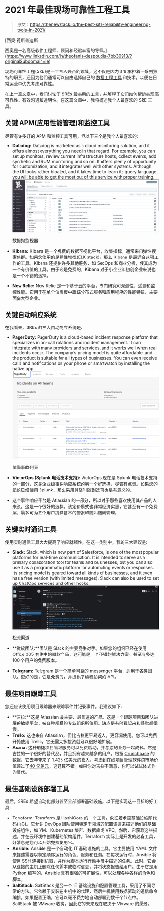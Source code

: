 # 2021 年最佳现场可靠性工程工具

> 原文：<https://thenewstack.io/the-best-site-reliability-engineering-tools-in-2021/>

[](https://www.linkedin.com/in/theofanis-despoudis-7bb30913/?originalSubdomain=ie)

 [西奥·德斯普迪斯

西奥是一名高级软件工程师、顾问和经验丰富的导师。](https://www.linkedin.com/in/theofanis-despoudis-7bb30913/?originalSubdomain=ie) [](https://www.linkedin.com/in/theofanis-despoudis-7bb30913/?originalSubdomain=ie)

现场可靠性工程(SRE)是一个令人兴奋的领域。这不仅是因为 sre 承担着一系列独特的职责，还因为他们通常可以自由选择自己的 [数据工程工具](https://thenewstack.io/top-10-tools-for-data-engineers/) 和技术，以便在日常运营中优先考虑可靠性。

在上一篇文章中，我们讨论了 SREs 最实用的工具，并解释了它们如何帮助实现高可靠性、有效沟通和透明性。在这篇文章中，我将概述我个人最喜欢的 SRE 工具。

## **关键 APM(应用性能管理)和监控工具**

尽管有许多好的 APM 和监控工具可用，但以下三个是我个人最喜欢的:

*   **Datadog:** Datadog is marketed as a cloud monitoring solution, and it offers almost everything you need in that regard. For example, you can set up monitors, review current infrastructure hosts, collect events, add synthetic and RUM monitoring and so on. It offers plenty of opportunity for customization, and it integrates well with other systems. Although the UI looks rather bloated, and it takes time to learn its query language, you will be able to get the most out of this service with proper training.[![](img/080c39e7860aa5c59dd7247eab810ab7.png)](https://cdn.thenewstack.io/media/2021/05/014b9ebc-image1.png)

    数据狗监视器

*   **Kibana:** Kibana 是一个免费的数据可视化平台，收集指标，通常来自弹性搜索集群。如果您使用的是弹性堆栈(ELK stack)，那么 Kibana 是最适合这项工作的工具。Kibana 还提供许多其他服务，如 SecOps 和商业分析，使其成为一个有价值的工具。由于它是免费的，Kibana 对于小企业和初创企业来说也是一个不错的选择。
*   **New Relic:** New Relic 是一个基于云的平台，专门研究可观测性、遥测和监控性能。它用于在单个仪表板中跟踪分布式服务和应用程序的性能特征，主要面向大型企业。

## **关键自动响应系统**

在我看来，SREs 的三大自动响应系统是:

*   **PagerDuty:** PagerDuty is a cloud-based incident response platform that specializes in on-call rotations and incident management. It can integrate with many providers and services, and it works well when real incidents occur. The company’s pricing model is quite affordable, and the product is suitable for all types of businesses. You can even receive calls and notifications on your phone or smartwatch by installing the native app.[![](img/373b331bfa49f9a21bee0475e177f388.png)](https://cdn.thenewstack.io/media/2021/05/8702d90a-image3.png)

    值勤事故列表

*   **VictorOps (Splunk 电话技术支持):** VictorOps 现在是 Splunk 电话技术支持的一部分，这是企业级事件响应系统的另一个好选择，尽管有点贵。如果您的组织已经使用 Splunk，那么采用其随叫随到选项也是有意义的。
*   这个事件响应平台是 Atlassian 的一部分，所以对于那些喜欢使用其产品的人来说，这是一个很好的选择。该定价模式也非常经济实惠，它甚至有一个免费层，最多可为五个用户提供基本的警报和随叫随到管理。

## **关键实时通讯工具**

使用实时通信工具大大提高了响应就绪性。在这一类别中，我的三大建议是:

*   **Slack:** Slack, which is now part of Salesforce, is one of the most popular platforms for real-time communication. It is intended to serve as a primary collaboration tool for teams and businesses, but you can also use it as a programmatic platform for automating events or responses. Its pricing model is geared toward all kinds of businesses, and it even has a free version (with limited messages). Slack can also be used to set up ChatOps services and other hooks.[![](img/bd0f4ae1341731ecdac6c5f2681a5bd3.png)](https://cdn.thenewstack.io/media/2021/05/565618d4-image4.png)

    松弛渠道

*   **微软团队:**团队是 Slack 的主要竞争对手。如果您的组织已经在使用 Office 365 套件中的微软产品，这可能是一个不错的解决方案。甚至有多达 100 个用户的免费版本。
*   **Telegram:** Telegram 是一个简单可靠的 messenger 平台，适用于各类团队。更好的是，它是免费的，并提供了编程访问的 API。

## **最佳项目跟踪工具**

您还应该使用项目跟踪器来跟踪事件并记录事件。我建议如下:

*   **吉拉:**这是 Atlassian 最主要、最普遍的产品。这是一个跟踪项目和团队进展的敏捷平台，被各种规模的专业组织所使用。缺点是有时看起来和感觉都很慢。
*   **Trello:** 这也来自 Atlassian，但比吉拉更平易近人，更容易使用。您可以免费开始使用 Trello，它无需太多投资就可以很好地扩展。
*   **Asana:** 这种敏捷项目管理服务可以免费启动，并与您的业务一起成长。它是吉拉的一个很好的替代品，并且拥有越来越多的用户。根据 [Crunchbase](https://news.crunchbase.com/news/asana-direct-listing-asan/#:~:text=Asana%20has%20more%20than%2075%2C000,to%20its%20S%2D1%20filing.) 的数据，它去年带来了 1.425 亿美元的收入，考虑到在线项目管理软件的市场价值超过了[40 亿美元](https://www.globenewswire.com/news-release/2021/01/18/2159928/0/en/Global-Online-Project-Management-Software-Industry.html#:~:text=Amid%20the%20COVID%2D19%20crisis,Software%20estimated%20at%20US%243.&text=5%20Billion%20in%20the%20year,the%20analysis%20period%202020%2D2027.)，这还算不错。如果你对吉拉不满意，你可以试试体式作为替代。

## **最佳基础设施部署工具**

最后，SREs 希望自动化部分甚至全部部署基础设施。以下是实现这一目标的好工具:

*   Terraform: Terraform 是 HashiCorp 的一个工具，象征着术语基础设施即代码(IaC)。它允许 DevOps 团队使用特定于领域的配置语言来描述他们的基础设施组件，如 VM、Kubernetes 集群、数据库或 VPC。然后，它获取这些描述，并在云环境中创建基础架构组件。Terraform 实际上是开发的必备工具，好消息是您可以开始免费使用它。
*   **Ansible:** Ansible 是一个自动化 IT 基础设施的工具。它主要使用 YAML 文件来描述需要以特定顺序运行的角色、服务和任务。在每次运行时，Ansible 将使用 SSH 连接到机器，并作为脚本运行行动手册中描述的任务。此时，它会从连接的主机上删除任何脚本或临时信息，并将状态报告给用户。由于它是用 Python 编写的，Ansible 具有很强的可扩展性，可以处理各种各样的角色和脚本。
*   **SaltStack:** SaltStack 是另一个 IT 基础设施和配置管理工具，采用了不同寻常的方法。它依赖于安装在主机中的代理，然后主机使用数据驱动的通信命令编排。如果配置正确，它可以毫不费力地自动部署到数千个节点中。SaltStack 被 VMware 收购，因此它的未来现在取决于 VMware 的愿景。

<svg xmlns:xlink="http://www.w3.org/1999/xlink" viewBox="0 0 68 31" version="1.1"><title>Group</title> <desc>Created with Sketch.</desc></svg>